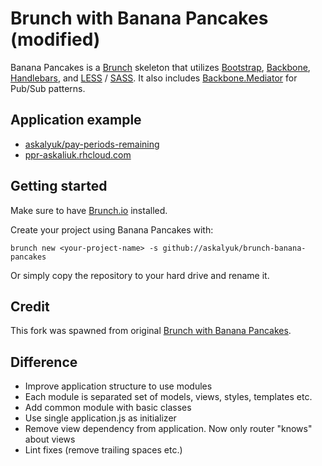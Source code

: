 # Brunch with Banana Pancakes (modified)

Banana Pancakes is a [Brunch](http://brunch.io/) skeleton that utilizes [Bootstrap](http://twitter.github.com/bootstrap/), [Backbone](http://backbonejs.org/), [Handlebars](http://handlebarsjs.com/), and [LESS](http://lesscss.org/) / [SASS](http://sass-lang.com/). It also includes [Backbone.Mediator](https://github.com/chalbert/Backbone-Mediator) for Pub/Sub patterns.

## Application example

 * [askalyuk/pay-periods-remaining](https://github.com/askalyuk/pay-periods-remaining)
 * [ppr-askaliuk.rhcloud.com](http://ppr-askaliuk.rhcloud.com/)

## Getting started

Make sure to have [Brunch.io](http://brunch.io) installed.

Create your project using Banana Pancakes with:

	brunch new <your-project-name> -s github://askalyuk/brunch-banana-pancakes

Or simply copy the repository to your hard drive and rename it.

## Credit
This fork was spawned from original [Brunch with Banana Pancakes](https://github.com/Anaphase/brunch-banana-pancakes).

## Difference
 * Improve application structure to use modules
 * Each module is separated set of models, views, styles, templates etc.
 * Add common module with basic classes
 * Use single application.js as initializer
 * Remove view dependency from application. Now only router "knows" about views
 * Lint fixes (remove trailing spaces etc.)

